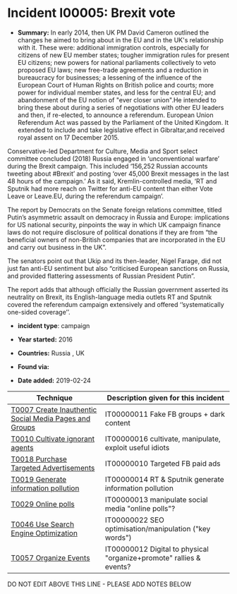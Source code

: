 # Incident I00005: Brexit vote

* **Summary:** In early 2014, then UK PM David Cameron outlined the changes he aimed to bring about in the EU and in the UK's relationship with it. These were: additional immigration controls, especially for citizens of new EU member states; tougher immigration rules for present EU citizens; new powers for national parliaments collectively to veto proposed EU laws; new free-trade agreements and a reduction in bureaucracy for businesses; a lessening of the influence of the European Court of Human Rights on British police and courts; more power for individual member states, and less for the central EU; and abandonment of the EU notion of "ever closer union".He intended to bring these about during a series of negotiations with other EU leaders and then, if re-elected, to announce a referendum.
European Union Referendum Act was passed by the Parliament of the United Kingdom. It extended to include and take legislative effect in Gibraltar,and received royal assent on 17 December 2015.

Conservative-led Department for Culture, Media and Sport select committee concluded (2018) Russia engaged in ‘unconventional warfare’ during the Brexit campaign. This included ‘156,252 Russian accounts tweeting about #Brexit’ and posting ‘over 45,000 Brexit messages in the last 48 hours of the campaign.’ As it said, Kremlin-controlled media, ‘RT and Sputnik had more reach on Twitter for anti-EU content than either Vote Leave or Leave.EU, during the referendum campaign’.

The report by Democrats on the Senate foreign relations committee, titled Putin’s asymmetric assault on democracy in Russia and Europe: implications for US national security, pinpoints the way in which UK campaign finance laws do not require disclosure of political donations if they are from “the beneficial owners of non-British companies that are incorporated in the EU and carry out business in the UK”.

The senators point out that Ukip and its then-leader, Nigel Farage, did not just fan anti-EU sentiment but also “criticised European sanctions on Russia, and provided flattering assessments of Russian President Putin”.

The report adds that although officially the Russian government asserted its neutrality on Brexit, its English-language media outlets RT and Sputnik covered the referendum campaign extensively and offered ‘’systematically one-sided coverage’’.

* **incident type**: campaign

* **Year started:** 2016

* **Countries:** Russia , UK

* **Found via:** 

* **Date added:** 2019-02-24
 

| Technique | Description given for this incident |
| --------- | ------------------------- |
| [T0007 Create Inauthentic Social Media Pages and Groups](../../generated_pages/techniques/T0007.md) | IT00000011 Fake FB groups + dark content |
| [T0010 Cultivate ignorant agents](../../generated_pages/techniques/T0010.md) | IT00000016 cultivate, manipulate, exploit useful idiots |
| [T0018 Purchase Targeted Advertisements](../../generated_pages/techniques/T0018.md) | IT00000010 Targeted FB paid ads |
| [T0019 Generate information pollution](../../generated_pages/techniques/T0019.md) | IT00000014 RT & Sputnik generate information pollution |
| [T0029 Online polls](../../generated_pages/techniques/T0029.md) | IT00000013 manipulate social media "online polls"?  |
| [T0046 Use Search Engine Optimization](../../generated_pages/techniques/T0046.md) | IT00000022 SEO optimisation/manipulation ("key words") |
| [T0057 Organize Events](../../generated_pages/techniques/T0057.md) | IT00000012 Digital to physical "organize+promote" rallies & events? |


DO NOT EDIT ABOVE THIS LINE - PLEASE ADD NOTES BELOW